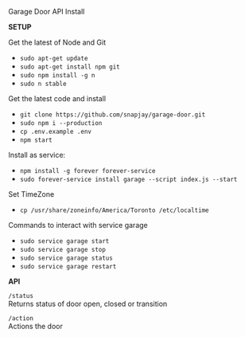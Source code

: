 Garage Door API Install

**SETUP**

Get the latest of Node and Git
* `sudo apt-get update`
* `sudo apt-get install npm git`
* `sudo npm install -g n` 
* `sudo n stable` 


Get the latest code and install
* `git clone https://github.com/snapjay/garage-door.git`
* `sudo npm i --production`
* `cp .env.example .env`
* `npm start`

Install as service:
* `npm install -g forever forever-service`
* `sudo forever-service install garage --script index.js --start`

Set TimeZone
* `cp /usr/share/zoneinfo/America/Toronto /etc/localtime`

Commands to interact with service garage
* `sudo service garage start`
* `sudo service garage stop`
* `sudo service garage status`
* `sudo service garage restart`


**API**

`/status`  
Returns status of door open, closed or transition 

`/action`  
Actions the door


